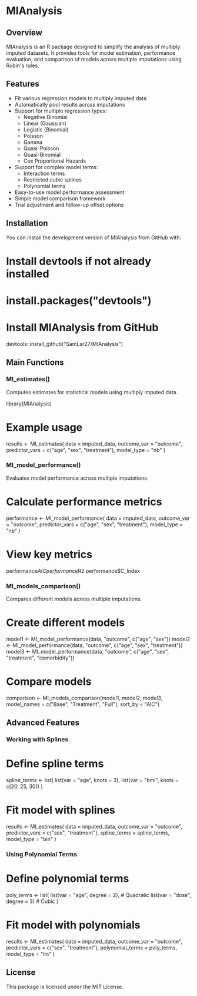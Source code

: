 # MIAnalysis

## Overview

MIAnalysis is an R package designed to simplify the analysis of multiply imputed datasets. It provides tools for model estimation, performance evaluation, and comparison of models across multiple imputations using Rubin's rules.

## Features

- Fit various regression models to multiply imputed data
- Automatically pool results across imputations
- Support for multiple regression types:
  - Negative Binomial
  - Linear (Gaussian)
  - Logistic (Binomial)
  - Poisson
  - Gamma
  - Quasi-Poisson
  - Quasi-Binomial
  - Cox Proportional Hazards
- Support for complex model terms:
  - Interaction terms
  - Restricted cubic splines
  - Polynomial terms
- Easy-to-use model performance assessment
- Simple model comparison framework
- Trial adjustment and follow-up offset options

## Installation

You can install the development version of MIAnalysis from GitHub with:

# Install devtools if not already installed
# install.packages("devtools")

# Install MIAnalysis from GitHub
devtools::install_github("SamLar27/MIAnalysis")

## Main Functions

### MI_estimates()

Computes estimates for statistical models using multiply imputed data.

library(MIAnalysis)

# Example usage
results <- MI_estimates(
  data = imputed_data,
  outcome_var = "outcome",
  predictor_vars = c("age", "sex", "treatment"),
  model_type = "nb"
)

### MI_model_performance()

Evaluates model performance across multiple imputations.

# Calculate performance metrics
performance <- MI_model_performance(
  data = imputed_data,
  outcome_var = "outcome",
  predictor_vars = c("age", "sex", "treatment"),
  model_type = "nb"
)

# View key metrics
performance$AIC
performance$R2
performance$C_Index

### MI_models_comparison()

Compares different models across multiple imputations.

# Create different models
model1 <- MI_model_performance(data, "outcome", c("age", "sex"))
model2 <- MI_model_performance(data, "outcome", c("age", "sex", "treatment"))
model3 <- MI_model_performance(data, "outcome", c("age", "sex", "treatment", "comorbidity"))

# Compare models
comparison <- MI_models_comparison(model1, model2, model3,
                                   model_names = c("Base", "Treatment", "Full"),
                                   sort_by = "AIC")

## Advanced Features

### Working with Splines

# Define spline terms
spline_terms <- list(
  list(var = "age", knots = 3),
  list(var = "bmi", knots = c(20, 25, 30))
)

# Fit model with splines
results <- MI_estimates(
  data = imputed_data,
  outcome_var = "outcome",
  predictor_vars = c("sex", "treatment"),
  spline_terms = spline_terms,
  model_type = "bin"
)

### Using Polynomial Terms

# Define polynomial terms
poly_terms <- list(
  list(var = "age", degree = 2),  # Quadratic
  list(var = "dose", degree = 3)  # Cubic
)

# Fit model with polynomials
results <- MI_estimates(
  data = imputed_data,
  outcome_var = "outcome",
  predictor_vars = c("sex", "treatment"),
  polynomial_terms = poly_terms,
  model_type = "lm"
)

## License

This package is licensed under the MIT License.
